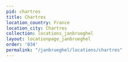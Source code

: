 ```yaml
---
pid: chartres
title: Chartres
location_country: France
location_city: Chartres
collection: locations_janbrueghel
layout: locationpage_janbrueghel
order: '034'
permalink: "/janbrueghel/locations/chartres"
---
```


